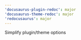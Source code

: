 ```yaml
---
'docusaurus-plugin-redoc': major
'docusaurus-theme-redoc': major
'redocusaurus': major
---
```


Simplify plugin/theme options
